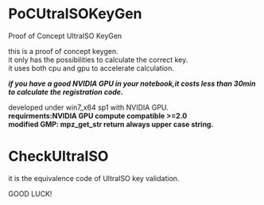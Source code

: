# PoCUtraISOKeyGen  
Proof of Concept UltraISO KeyGen  
  
this is a proof of concept keygen.  
it only has the possibilities to calculate the correct key.  
it uses both cpu and gpu to accelerate calculation.  


___if you have a good NVIDIA GPU in your notebook,it costs less than 30min to calculate the registration code.___  


developed under win7_x64 sp1 with NVIDIA GPU.  
**requirments:NVIDIA GPU compute compatible >=2.0  
modified GMP: mpz_get_str return always upper case string.**  
# CheckUltraISO  
it is the equivalence code of UltraISO key validation.  
  
GOOD LUCK!  
